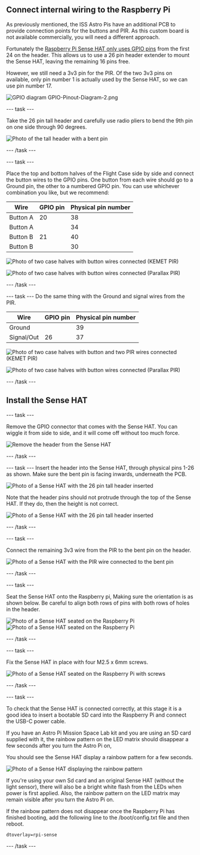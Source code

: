 ## Connect internal wiring to the Raspberry Pi

As previously mentioned, the ISS Astro Pis have an additional PCB to provide connection points for the buttons and PIR. As this custom board is not available commercially, you will need a different approach.

Fortunately the [Raspberry Pi Sense HAT only uses GPIO pins](https://pinout.xyz/pinout/sense_hat) from the first 24 on the header. This allows us to use a 26 pin header extender to mount the Sense HAT, leaving the remaining 16 pins free.

However, we still need a 3v3 pin for the PIR. Of the two 3v3 pins on available, only pin number 1 is actually used by the Sense HAT, so we can use pin number 17.


![GPIO diagram](images/GPIO-Pinout-Diagram-2.png)
GPIO-Pinout-Diagram-2.png

--- task ---

Take the 26 pin tall header and carefully use radio pliers to bend the 9th pin on one side through 90 degrees. 

![Photo of the tall header with a bent pin](images/header_bent_pin.jpg)

--- /task ---

--- task ---

Place the top and bottom halves of the Flight Case side by side and connect the button wires to the GPIO pins. One button from each wire should  go to a Ground pin, the other to a numbered GPIO pin. You can use whichever combination you like, but we recommend:

| Wire  |  GPIO pin | Physical pin number
|---|---|---|
| Button A  |  20 | 38 |
| Button A  |   | 34 |
| Button B  |  21 | 40 |
| Button B  |   | 30|



![Photo of two case halves with button wires connected (KEMET PIR)](images/two_cases.jpg)

![Photo of two case halves with button wires connected (Parallax PIR)](images/two_cases_p.jpg)

--- /task ---

--- task ---
Do the same thing with the Ground and signal wires from the PIR.

| Wire  |  GPIO pin | Physical pin number
|---|---|---|
| Ground |   | 39 |
| Signal/Out | 26  | 37 |


![Photo of two case halves with button and two PIR wires connected (KEMET PIR)](images/two_cases_all.jpg)

![Photo of two case halves with button wires connected (Parallax PIR)](images/two_cases_both_p.jpg)

--- /task ---


## Install the Sense HAT

--- task ---

Remove the GPIO connector that comes with the Sense HAT. You can wiggle it from side to side, and it will come off without too much force.

![Remove the header from the Sense HAT](images/remove-sense-hat-header.png)

--- /task ---

--- task ---
Insert the header into the Sense HAT, through physical pins 1-26 as shown. Make sure the bent pin is facing inwards, underneath the PCB.

![Photo of a Sense HAT with the 26 pin tall header inserted](images/sh_header1.jpg)  

Note that the header pins should not protrude through the top of the Sense HAT. If they do, then the height is not correct.

![Photo of a Sense HAT with the 26 pin tall header inserted](images/sh_header2.jpg)

--- /task ---

--- task ---

Connect the remaining 3v3 wire from the PIR to the bent pin on the header.

![Photo of a Sense HAT with the PIR wire connected to the bent pin](images/sh_waiting.jpg)

--- /task ---

--- task ---

Seat the Sense HAT onto the Raspberry pi, Making sure the orientation is as shown below. Be careful to align both rows of pins with both rows of holes in the header.

![Photo of a Sense HAT seated on the Raspberry Pi](images/sh_seated.jpg)
![Photo of a Sense HAT seated on the Raspberry Pi](images/sh_seated_p.jpg)

--- /task ---

--- task ---

Fix the Sense HAT in place with four M2.5 x 6mm screws.

![Photo of a Sense HAT seated on the Raspberry Pi with screws](images/sh_screws.jpg)

--- /task ---

--- task ---

To check that the Sense HAT is connected correctly, at this stage it is a good idea to insert a bootable SD card into the Raspberry Pi and connect the USB-C power cable.

If you have an Astro Pi Mission Space Lab kit and you are using an SD card supplied with it,  the rainbow pattern on the LED matrix should disappear a few seconds after you turn the Astro Pi on,

You should see the Sense HAT display a rainbow pattern for a few seconds. 

![Photo of a Sense HAT displaying the rainbow pattern](images/sh_rainbow.jpg)

If you're using your own Sd card and an original Sense HAT (without the light sensor), there will also be a bright white flash from the LEDs when power is first applied. Also, the rainbow pattern on the LED matrix may remain visible after you turn the Astro Pi on.    

If the rainbow pattern does not disappear once the Raspberry Pi has finished booting, add the following line to the /boot/config.txt file and then reboot.

`dtoverlay=rpi-sense`

--- /task ---


